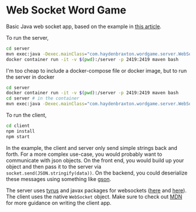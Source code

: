# Web Socket Word Game

Basic Java web socket app, based on the example in [this article](https://blog.openshift.com/how-to-build-java-websocket-applications-using-the-jsr-356-api/).

To run the server,

```bash
cd server
mvn exec:java -Dexec.mainClass="com.haydenbraxton.wordgame.server.WebSocketServer"
docker container run -it -v $(pwd):/server -p 2419:2419 maven bash
```

I'm too cheap to include a docker-compose file or docker image, but to run the server in docker

```bash
cd server
docker container run -it -v $(pwd):/server -p 2419:2419 maven bash
cd server # in the container
mvn exec:java -Dexec.mainClass="com.haydenbraxton.wordgame.server.WebSocketServer" # in the container
```

To run the client,

```bash
cd client
npm install
npm start
```

In the example, the client and server only send simple strings back and forth. For a more complex use-case, you would probably want to communicate with json objects. On the front end, you would build up your object and then pass it to the server via `socket.send(JSON.stringify(data))`. On the backend, you could deserialize these messages using something like [gson](https://github.com/google/gson).

The server uses [tyrus](https://tyrus-project.github.io/) and javax packages for websockets ([here](https://docs.oracle.com/javaee/7/api/javax/websocket/server/package-summary.html) and [here](https://docs.oracle.com/javaee/7/api/javax/websocket/package-summary.html)). The client uses the native `WebSocket` object. Make sure to check out [MDN](https://developer.mozilla.org/en-US/docs/Web/API/WebSockets_API/Writing_WebSocket_client_applications) for more guidance on writing the client app.
